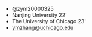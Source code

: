 - @zym20000325
- Nanjing University 22' 
- The University of Chicago 23'
- ymzhang@uchicago.edu

<!--- 
zym20000325/zym20000325 is a ✨ special ✨ repository because its `README.md` (this file) appears on your GitHub profile.
You can click the Preview link to take a look at your changes.
--->
